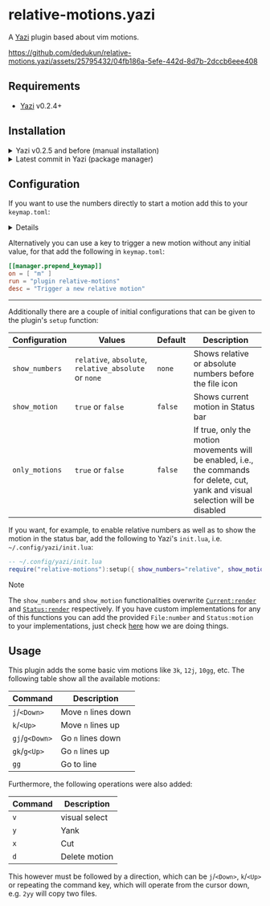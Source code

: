 # relative-motions.yazi

A [Yazi](https://github.com/sxyazi/yazi) plugin based about vim motions.

https://github.com/dedukun/relative-motions.yazi/assets/25795432/04fb186a-5efe-442d-8d7b-2dccb6eee408

## Requirements

- [Yazi](https://github.com/sxyazi/yazi) v0.2.4+

## Installation

<details>
<summary>Yazi v0.2.5 and before (manual installation)</summary>

```sh
# Linux/macOS
git clone https://github.com/dedukun/relative-motions.yazi.git ~/.config/yazi/plugins/relative-motions.yazi

# Windows
git clone https://github.com/dedukun/relative-motions.yazi.git %AppData%\yazi\config\plugins\relative-motions.yazi
```

</details>

<details>
<summary>Latest commit in Yazi (package manager)</summary>

```sh
# Add the plugin
ya pack -a dedukun/relative-motions

# Install plugin
ya pack -i

# Update plugin
ya pack -u
```

</details>

## Configuration

If you want to use the numbers directly to start a motion add this to your `keymap.toml`:

<details>

```toml
[[manager.prepend_keymap]]
on = [ "1" ]
run = "plugin relative-motions --args=1"
desc = "Move in relative steps"

[[manager.prepend_keymap]]
on = [ "2" ]
run = "plugin relative-motions --args=2"
desc = "Move in relative steps"

[[manager.prepend_keymap]]
on = [ "3" ]
run = "plugin relative-motions --args=3"
desc = "Move in relative steps"

[[manager.prepend_keymap]]
on = [ "4" ]
run = "plugin relative-motions --args=4"
desc = "Move in relative steps"

[[manager.prepend_keymap]]
on = [ "5" ]
run = "plugin relative-motions --args=5"
desc = "Move in relative steps"

[[manager.prepend_keymap]]
on = [ "6" ]
run = "plugin relative-motions --args=6"
desc = "Move in relative steps"

[[manager.prepend_keymap]]
on = [ "7" ]
run = "plugin relative-motions --args=7"
desc = "Move in relative steps"

[[manager.prepend_keymap]]
on = [ "8" ]
run = "plugin relative-motions --args=8"
desc = "Move in relative steps"

[[manager.prepend_keymap]]
on = [ "9" ]
run = "plugin relative-motions --args=9"
desc = "Move in relative steps"
```

</details>

Alternatively you can use a key to trigger a new motion without any initial value, for that add the following in `keymap.toml`:

```toml
[[manager.prepend_keymap]]
on = [ "m" ]
run = "plugin relative-motions"
desc = "Trigger a new relative motion"
```

---

Additionally there are a couple of initial configurations that can be given to the plugin's `setup` function:

| Configuration  | Values                                                | Default | Description                                                                                                                        |
| -------------- | ----------------------------------------------------- | ------- | ---------------------------------------------------------------------------------------------------------------------------------- |
| `show_numbers` | `relative`, `absolute`, `relative_absolute` or `none` | `none`  | Shows relative or absolute numbers before the file icon                                                                            |
| `show_motion`  | `true` or `false`                                     | `false` | Shows current motion in Status bar                                                                                                 |
| `only_motions` | `true` or `false`                                     | `false` | If true, only the motion movements will be enabled, i.e., the commands for delete, cut, yank and visual selection will be disabled |

If you want, for example, to enable relative numbers as well as to show the motion in the status bar,
add the following to Yazi's `init.lua`, i.e. `~/.config/yazi/init.lua`:

```lua
-- ~/.config/yazi/init.lua
require("relative-motions"):setup({ show_numbers="relative", show_motion = true })
```

> [!NOTE]
> The `show_numbers` and `show_motion` functionalities overwrite [`Current:render`](https://github.com/sxyazi/yazi/blob/e51e8ad789914b2ab4a9485da7aa7fbc7b3bb450/yazi-plugin/preset/components/current.lua#L5)
> and [`Status:render`](https://github.com/sxyazi/yazi/blob/e51e8ad789914b2ab4a9485da7aa7fbc7b3bb450/yazi-plugin/preset/components/status.lua#L111) respectively.
> If you have custom implementations for any of this functions
> you can add the provided `File:number` and `Status:motion` to your implementations, just check [here](https://github.com/dedukun/relative-motions.yazi/blob/main/init.lua#L39) how we are doing things.

## Usage

This plugin adds the some basic vim motions like `3k`, `12j`, `10gg`, etc.
The following table show all the available motions:

| Command        | Description         |
| -------------- | ------------------- |
| `j`/`<Down>`   | Move `n` lines down |
| `k`/`<Up>`     | Move `n` lines up   |
| `gj`/`g<Down>` | Go `n` lines down   |
| `gk`/`g<Up>`   | Go `n` lines up     |
| `gg`           | Go to line          |

Furthermore, the following operations were also added:

| Command | Description   |
| ------- | ------------- |
| `v`     | visual select |
| `y`     | Yank          |
| `x`     | Cut           |
| `d`     | Delete motion |

This however must be followed by a direction, which can be `j`/`<Down>`, `k`/`<Up>` or repeating the command key,
which will operate from the cursor down, e.g. `2yy` will copy two files.
